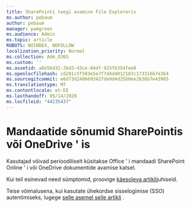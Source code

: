 ```yaml
---
title: SharePointi teegi avamine File Exploreris
ms.author: pebaum
author: pebaum
manager: pamgreen
ms.audience: Admin
ms.topic: article
ROBOTS: NOINDEX, NOFOLLOW
localization_priority: Normal
ms.collection: Adm_O365
ms.custom: ''
ms.assetid: a8e56d32-2bd3-43ce-84df-925f6354fee0
ms.openlocfilehash: cd281c5f503e5e7f7d4d4012183c173316b7e364
ms.sourcegitcommit: e6d73d240669342fde9d4d25b0ee2838b7e43965
ms.translationtype: MT
ms.contentlocale: et-EE
ms.lasthandoff: 05/14/2020
ms.locfileid: "44235437"
---
```

# <a name="credential-messages-in-sharepoint-or-onedrive"></a>Mandaatide sõnumid SharePointis või OneDrive ' is

Kasutajad võivad perioodiliselt küsitakse Office ' i mandaadi SharePoint Online ' i või OneDrive dokumentide avamise katsel.

Kui teil esinevad need sümptomid, proovige [käesoleva artikli](https://support.microsoft.com/help/2913639/office-applications-periodically-prompt-for-credentials-to-sharepoint)juhiseid.

Teise võimalusena, kui kasutate ühekordse sisselogimise (SSO) autentimiseks, lugege [selle asemel selle artikli](https://support.microsoft.com/help/4025962/cant-sign-in-after-update-to-office-2016-build-16-0-7967-on-windows-10) .
